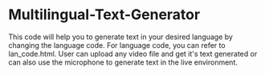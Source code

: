 # Multilingual-Text-Generator


This code will help you to generate text in your desired language by changing the language code. For language code, you can refer to lan_code.html. User can upload any video file and get it's text generated or can also use the microphone to generate text in the live environment.

